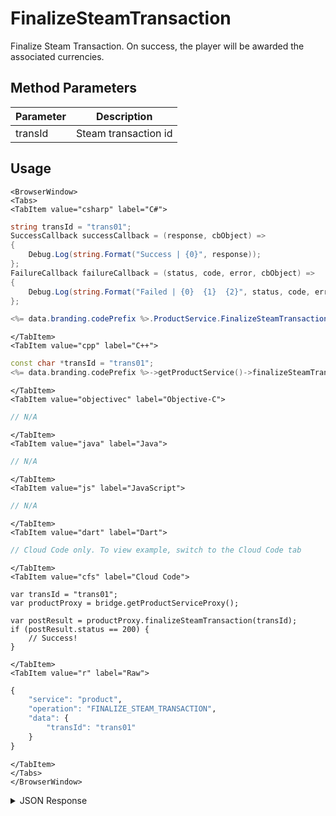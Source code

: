 # FinalizeSteamTransaction

Finalize Steam Transaction. On success, the player will be awarded the associated currencies.

<PartialServop service_name="product" operation_name="FINALIZE_STEAM_TRANSACTION" />

## Method Parameters
Parameter | Description
--------- | -----------
transId | Steam transaction id

## Usage

```mdx-code-block
<BrowserWindow>
<Tabs>
<TabItem value="csharp" label="C#">
```

```csharp
string transId = "trans01";
SuccessCallback successCallback = (response, cbObject) =>
{
    Debug.Log(string.Format("Success | {0}", response));
};
FailureCallback failureCallback = (status, code, error, cbObject) =>
{
    Debug.Log(string.Format("Failed | {0}  {1}  {2}", status, code, error));
};

<%= data.branding.codePrefix %>.ProductService.FinalizeSteamTransaction(transId, successCallback, failureCallback);
```

```mdx-code-block
</TabItem>
<TabItem value="cpp" label="C++">
```

```cpp
const char *transId = "trans01";
<%= data.branding.codePrefix %>->getProductService()->finalizeSteamTransaction(transId, this);
```

```mdx-code-block
</TabItem>
<TabItem value="objectivec" label="Objective-C">
```

```objectivec
// N/A
```

```mdx-code-block
</TabItem>
<TabItem value="java" label="Java">
```

```java
// N/A
```

```mdx-code-block
</TabItem>
<TabItem value="js" label="JavaScript">
```

```javascript
// N/A
```

```mdx-code-block
</TabItem>
<TabItem value="dart" label="Dart">
```

```dart
// Cloud Code only. To view example, switch to the Cloud Code tab
```

```mdx-code-block
</TabItem>
<TabItem value="cfs" label="Cloud Code">
```

```cfscript
var transId = "trans01";
var productProxy = bridge.getProductServiceProxy();

var postResult = productProxy.finalizeSteamTransaction(transId);
if (postResult.status == 200) {
    // Success!
}
```

```mdx-code-block
</TabItem>
<TabItem value="r" label="Raw">
```

```r
{
	"service": "product",
	"operation": "FINALIZE_STEAM_TRANSACTION",
	"data": {
		"transId": "trans01"
	}
}
```

```mdx-code-block
</TabItem>
</Tabs>
</BrowserWindow>
```

<details>
<summary>JSON Response</summary>

```json
{
    "status": 200,
    "data": {
        "result": "OK"
    }
}
```
</details>

